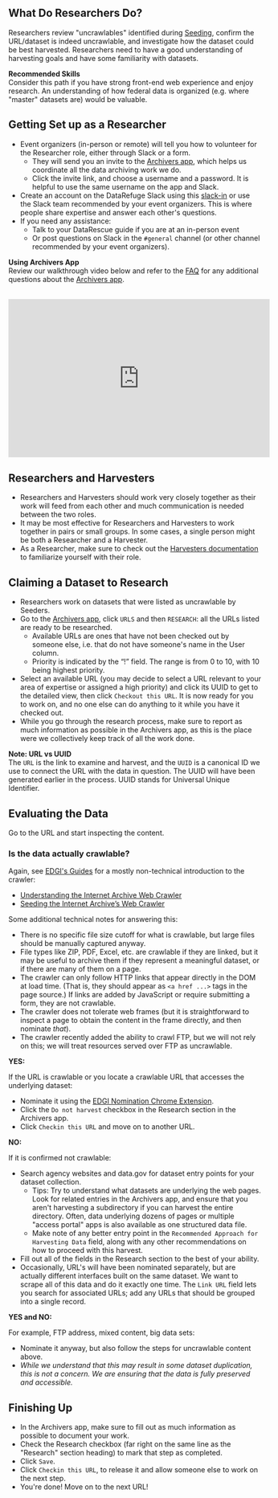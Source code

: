 ## What Do Researchers Do?

Researchers review "uncrawlables" identified during [Seeding](seeding.md), confirm the URL/dataset is indeed uncrawlable, and investigate how the dataset could be best harvested. Researchers need to have a good understanding of harvesting goals and have some familiarity with datasets.

<div class = "note">
  <strong>Recommended Skills</strong> <br />  
  Consider this path if you have strong front-end web experience and enjoy research. An understanding of how federal data is organized (e.g. where "master" datasets are) would be valuable.
</div>

## Getting Set up as a Researcher

- Event organizers (in-person or remote) will tell you how to volunteer for the Researcher role, either through Slack or a form.
    - They will send you an invite to the [Archivers app](http://www.archivers.space/), which helps us coordinate all the data archiving work we do.
    - Click the invite link, and choose a username and a password. It is helpful to use the same username on the app and Slack.
- Create an account on the DataRefuge Slack using this [slack-in](https://rauchg-slackin-qonsfhhvxs.now.sh/) or use the Slack team recommended by your event organizers. This is where people share expertise and answer each other's questions.
- If you need any assistance:
    - Talk to your DataRescue guide if you are at an in-person event
    - Or post questions on Slack in the `#general` channel (or other channel recommended by your event organizers).

<div class = "note">
  <strong>Using Archivers App</strong> <br />  
  Review our walkthrough video below and refer to the <a href="/faq/">FAQ</a> for any additional questions about the <a href="http://www.archivers.space" target="_blank">Archivers app</a><!---_--->. <br />
  &nbsp;<br />
  <p style="text-align:center"><iframe width="520" height="315" src="https://www.youtube.com/embed/tvSSILnHnpA" frameborder="0" allowfullscreen></iframe></p>
</div>

## Researchers and Harvesters

- Researchers and Harvesters should work very closely together as their work will feed from each other and much communication is needed between the two roles.
- It may be most effective for Researchers and Harvesters to work together in pairs or small groups. In some cases, a single person might be both a Researcher and a Harvester.
- As a Researcher, make sure to check out the [Harvesters documentation](harvesting.md) to familiarize yourself with their role.

## Claiming a Dataset to Research

- Researchers work on datasets that were listed as uncrawlable by Seeders.
- Go to the [Archivers app](http://www.archivers.space/), click `URLS` and then `RESEARCH`: all the URLs listed are ready to be researched.
    - Available URLs are ones that have not been checked out by someone else, i.e. that do not have someone's name in the User column.
    - Priority is indicated by the “!” field.  The range is from 0 to 10, with 10 being highest priority.
- Select an available URL (you may decide to select a URL relevant to your area of expertise or assigned a high priority) and click its UUID to get to the detailed view, then click `Checkout this URL`. It is now ready for you to work on, and no one else can do anything to it while you have it checked out.
- While you go through the research process, make sure to report as much information as possible in the Archivers app, as this is the place were we collectively keep track of all the work done.

<div class = "note">
  <strong>Note: URL vs UUID</strong> <br />  
  The <code>URL</code> is the link to examine and harvest, and the <code>UUID</code> is a canonical ID we use to connect the URL with the data in question. The UUID will have been generated earlier in the process. UUID stands for Universal Unique Identifier.
</div>

## Evaluating the Data

Go to the URL and start inspecting the content.

### Is the data actually crawlable?

Again, see [EDGI's Guides](https://edgi-govdata-archiving.github.io/guides/) for a mostly non-technical introduction to the crawler:

- [Understanding the Internet Archive Web Crawler](https://edgi-govdata-archiving.github.io/guides/internet-archive-crawler/)
- [Seeding the Internet Archive’s Web Crawler](https://edgi-govdata-archiving.github.io/guides/seeding-internet-archive/)

Some additional technical notes for answering this:

- There is no specific file size cutoff for what is crawlable, but large files should be manually captured anyway.
- File types like ZIP, PDF, Excel, etc. are crawlable if they are linked, but it may be useful to archive them if they represent a meaningful dataset, or if there are many of them on a page.
- The crawler can only follow HTTP links that appear directly in the DOM at load time. (That is, they should appear as `<a href ...>` tags in the page source.)
If links are added by JavaScript or require submitting a form, they are not crawlable.
- The crawler does not tolerate web frames (but it is straightforward to inspect a page to obtain the content in the frame directly, and then nominate *that*).
- The crawler recently added the ability to crawl FTP, but we will not rely on this; we will treat resources served over FTP as uncrawlable.

**YES:**

If the URL is crawlable or you locate a crawlable URL that accesses the underlying dataset:

- Nominate it using the [EDGI Nomination Chrome Extension](https://chrome.google.com/webstore/detail/nominationtool/abjpihafglmijnkkoppbookfkkanklok).
- Click the `Do not harvest` checkbox in the Research section in the Archivers app.
- Click `Checkin this URL` and move on to another URL.

**NO:**

If it is confirmed not crawlable:
<!-- Why don't we ask that any more? - Fill out the cell "Can it be crawled?" = "no" in Researcher section of the spreadsheet-->

- Search agency websites and data.gov for dataset entry points for your dataset collection.
    - Tips: Try to understand what datasets are underlying the web pages. Look for related entries in the Archivers app, and ensure that you aren't harvesting a subdirectory if you can harvest the entire directory. Often, data underlying dozens of pages or multiple "access portal" apps is also available as one structured data file.
    - Make note of any better entry point in the `Recommended Approach for Harvesting Data` field, along with any other recommendations on how to proceed with this harvest.
- Fill out all of the fields in the Research section to the best of your ability.
- Occasionally, URL's will have been nominated separately, but are actually different interfaces built on the same dataset. We want to scrape all of this data and do it exactly one time. The `Link URL` field lets you search for associated URLs; add any URLs that should be grouped into a single record.

**YES and NO:**

For example, FTP address, mixed content, big data sets:
<!--  - Fill out the cell "Can it be crawled?" = "yes & no" in Researcher section of the spreadsheet-->

- Nominate it anyway, but also follow the steps for uncrawlable content above.
- *While we understand that this may result in some dataset duplication, this is not a concern. We are ensuring that the data is fully preserved and accessible.*

## Finishing Up

- In the Archivers app, make sure to fill out as much information as possible to document your work.
- Check the Research checkbox (far right on the same line as the "Research" section heading) to mark that step as completed.
- Click `Save`.
- Click `Checkin this URL`, to release it and allow someone else to work on the next step.
- You're done! Move on to the next URL!

<!-- HOW DOES THIS PROCESS WORK NOW:    - If ever a day or more passed  since you originally claimed the item, update the date to today's date.
    - Note that if more than 2 days have passed since you claimed the dataset and it is still not closed, the **Date field will turn red**, signaling that someone else can claim it in your place and start working on it
      - This will avoid datasets being stuck in the middle of the workflow and not being finalized.-->
